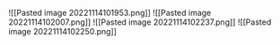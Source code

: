 ![[Pasted image 20221114101953.png]]
![[Pasted image 20221114102007.png]]
	![[Pasted image 20221114102237.png]]
![[Pasted image 20221114102250.png]]